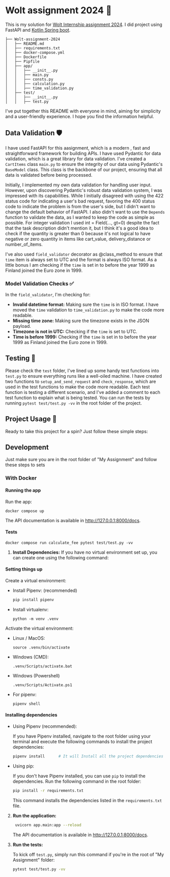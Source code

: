# Wolt assignment 2024 🚀
This is my solution for [Wolt Internship assignment 2024](https://github.com/woltapp/engineering-internship-2024).
I did project using FastAPI and [Kotlin Spring boot](https://github.com/mtoof/delivery-fee-calculator-kotlin).
```
├── Wolt-assignment-2024
│   ├── README.md
│   ├── requirements.txt
│   ├── docker-compose.yml
│   ├── Dockerfile
│   ├── Pipfile
│   ├── app/
│   │   ├── __init__.py
│   │   ├── main.py
│   │   ├── consts.py
│   │   ├── calculation.py
│   │   ├── time_validation.py
│   ├── test/
│   │   ├── __init__.py
│   │   ├── test.py
```

I've put together this README with everyone in mind, aiming for simplicity and a user-friendly experience. I hope you find the information helpful.

## Data Validation 🛡️
I have used FastAPI for this aasignment, which is a modern , fast and straightforward framework for building APIs.
I have used Pydantic for data validation, which is a great library for data validation.
I've created a `CartItems` class `main.py` to ensure the integrity of our data using Pydantic's `BaseModel` class. This class is the backbone of our project, ensuring that all data is validated before being processed. 

Initially, I implemented my own data validation for handling user input. However, upon discovering Pydantic's robust data validation system, I was impressed with its capabilities. While I initially disagreed with using the 422 status code for indicating a user's bad request, favoring the 400 status code to indicate the problem is from the user's side, but I didn't want to change the default behavior of FastAPI. I also didn't want to use the `Depends` function to validate the data, as I wanted to keep the code as simple as possible.
For integer validation I used int = Field(..., gt=0) despite the fact that the task description didn't mention it, but I think it's a good idea to check if the quantity is greater than 0 because it's not logical to have negative or zero quantity in items like cart_value, delivery_distance or number_of_items.

I've also used `field_validator` decorator as @class_method to ensure that `time` item is always set to UTC and the format is always ISO format. As a little bonus I am checking if the `time` is set in to before the year 1999 as Finland joined the Euro zone in 1999.

### Model Validation Checks ✅

In the `field_validator`, I'm checking for:

- **Invalid datetime format:** Making sure the `time` is in ISO format.
I have moved the `time` validation to `time_validation.py` to make the code more readable.
- **Missing time zone:** Making sure the timezone exists in the JSON payload.
- **Timezone is not in UTC:** Checking if the `time` is set to UTC.
- **Time is before 1999:** Checking if the `time` is set in to before the year 1999 as Finland joined the Euro zone in 1999.

## Testing 🧪

Please check the `test` folder, I've lined up some handy test functions into `test.py` to ensure everything runs like a well-oiled machine.
I have created two functions to `setup_and_send_request` and `check_response`, which are used in the test functions to make the code more readable.
Each test function is testing a different scenario, and I've added a comment to each test function to explain what is being tested.
You can run the tests by running `pytest test/test.py -vv` in the root folder of the project.

## Project Usage 🚀

Ready to take this project for a spin? Just follow these simple steps:

## Development

Just make sure you are in the root folder of "My Assignment" and follow these steps to sets

### With Docker


#### Running the app
Run the app:
```
docker compose up
```

The API documentation is available in http://127.0.0.1:8000/docs.

#### Tests
```
docker compose run calculate_fee pytest test/test.py -vv
```


1. **Install Dependencies:**
If you have no virtual environment set up, you can create one using the following command:
#### Setting things up
Create a virtual environment:
- Install Pipenv: (recommended)
    
    ```bash
    pip install pipenv
    ```

- Install virtualenv:

    ```
    python -m venv .venv
    ```

Activate the virtual environment:

* Linux / MacOS:
    ```
    source .venv/bin/activate
    ```
* Windows (CMD):
    ```
    .venv/Scripts/activate.bat
    ```

* Windows (Powershell)
    ```
    .venv/Scripts/Activate.ps1
    ```
* For pipenv:
    ```
    pipenv shell
    ```
#### Installing dependencies
   - Using Pipenv (recommended):

     If you have Pipenv installed, navigate to the root folder using your terminal and execute the following commands to install the project dependencies:

     ```bash
     pipenv install      # It will Install all the project dependencies automatically
     ```

   - Using pip:

     If you don't have Pipenv installed, you can use `pip` to install the dependencies. Run the following command in the root folder:

     ```bash
     pip install -r requirements.txt
     ```

     This command installs the dependencies listed in the `requirements.txt` file.

2. **Run the application:**

   ```bash
    uvicorn app.main:app --reload
    ```
    The API documentation is available in http://127.0.0.1:8000/docs.

3. **Run the tests:**

    To kick off `test.py`, simply run this command if you're in the root of "My Assignment" folder:

    ```bash
    pytest test/test.py -vv
    ```

